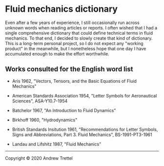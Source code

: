 Fluid mechanics dictionary
==========================

Even after a few years of experience, I still occasionally run across unknown
words when reading articles or reports.  I often wished that I had a single
comprehensive dictionary that could define technical terms in fluid mechanics.
To that end, I decided to slowly create that kind of dictionary.  This is a
long-term personal project, so I do not expect any "working product" in the
meanwhile, but I nonetheless hope that one day I have accumulated enough to
make the effort worthwhile.


Works consulted for the English word list
-----------------------------------------

- Aris 1962, "Vectors, Tensors, and the Basic Equations of Fluid Mechanics"

- American Standards Association 1954, "Letter Symbols for Aeronautical
  Sciences", ASA-Y10.7-1954

- Batchelor 1967, "An Introduction to Fluid Dynamics"

- Birkhoff 1960, "Hydrodynamics"

- British Standards Insitution 1961, "Recommendations for Letter Symbols, Signs
  and Abbreviations, Part 3. Fluid Mechanics", BS-1991-PT3-1961

- Landau and Lifshitz 1987, "Fluid Mechanics"

-------------------------------------------------------------------------------

Copyright © 2020 Andrew Trettel
